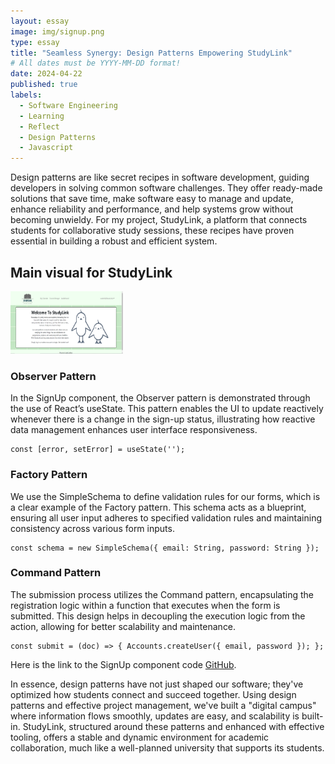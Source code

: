 ```yaml
---
layout: essay
image: img/signup.png
type: essay
title: "Seamless Synergy: Design Patterns Empowering StudyLink"
# All dates must be YYYY-MM-DD format!
date: 2024-04-22
published: true
labels:
  - Software Engineering
  - Learning
  - Reflect
  - Design Patterns
  - Javascript
---
```


Design patterns are like secret recipes in software development, guiding developers in solving common software challenges. They offer ready-made solutions that save time, make software easy to manage and update, enhance reliability and performance, and help systems grow without becoming unwieldy. For my project, StudyLink, a platform that connects students for collaborative study sessions, these recipes have proven essential in building a robust and efficient system.

## Main visual for StudyLink 
<img width="180" height="100" class="rounded float-start pe-4" src="../img/main.png" alt="Main visual for StudyLink">

### Observer Pattern
In the SignUp component, the Observer pattern is demonstrated through the use of React’s useState. This pattern enables the UI to update reactively whenever there is a change in the sign-up status, illustrating how reactive data management enhances user interface responsiveness.

```
const [error, setError] = useState('');
```

### Factory Pattern
We use the SimpleSchema to define validation rules for our forms, which is a clear example of the Factory pattern. This schema acts as a blueprint, ensuring all user input adheres to specified validation rules and maintaining consistency across various form inputs.

```
const schema = new SimpleSchema({ email: String, password: String });
```

### Command Pattern
The submission process utilizes the Command pattern, encapsulating the registration logic within a function that executes when the form is submitted. This design helps in decoupling the execution logic from the action, allowing for better scalability and maintenance.

```
const submit = (doc) => { Accounts.createUser({ email, password }); };
```

Here is the link to the SignUp component code [GitHub](https://github.com/phoenix-codecrafters/StudyLink/blob/main/app/imports/ui/pages/SignUp.jsx).

In essence, design patterns have not just shaped our software; they've optimized how students connect and succeed together. Using design patterns and effective project management, we've built a "digital campus" where information flows smoothly, updates are easy, and scalability is built-in. StudyLink, structured around these patterns and enhanced with effective tooling, offers a stable and dynamic environment for academic collaboration, much like a well-planned university that supports its students.
